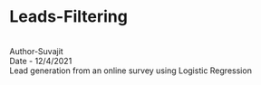 # Leads-Filtering
<br>Author-Suvajit
<br>Date - 12/4/2021
<br>Lead generation from an online survey using Logistic Regression </pr>
